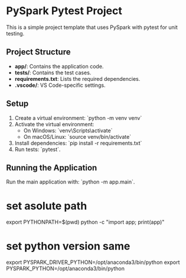 # PySpark Pytest Project

This is a simple project template that uses PySpark with pytest for unit testing.

## Project Structure

- **app/**: Contains the application code.
- **tests/**: Contains the test cases.
- **requirements.txt**: Lists the required dependencies.
- **.vscode/**: VS Code-specific settings.

## Setup

1. Create a virtual environment: \`python -m venv venv\`
2. Activate the virtual environment:
    - On Windows: \`venv\Scripts\activate\`
    - On macOS/Linux: \`source venv/bin/activate\`
3. Install dependencies: \`pip install -r requirements.txt\`
4. Run tests: \`pytest\`.

## Running the Application

Run the main application with:
\`python -m app.main\`.

# set asolute path 
export PYTHONPATH=$(pwd)
python -c "import app; print(app)"

# set python version same 
export PYSPARK_DRIVER_PYTHON=/opt/anaconda3/bin/python
export PYSPARK_PYTHON=/opt/anaconda3/bin/python

